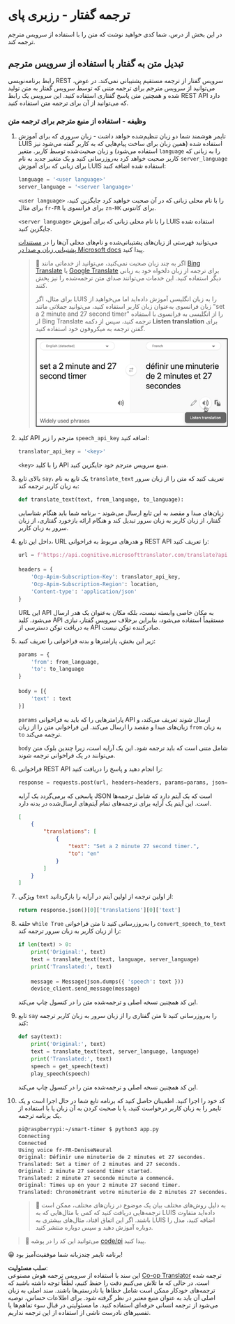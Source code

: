 <!--
CO_OP_TRANSLATOR_METADATA:
{
  "original_hash": "bbb5aa34221fe129dd3ce4d9ec33831a",
  "translation_date": "2025-08-25T22:28:39+00:00",
  "source_file": "6-consumer/lessons/4-multiple-language-support/pi-translate-speech.md",
  "language_code": "fa"
}
-->
# ترجمه گفتار - رزبری پای

در این بخش از درس، شما کدی خواهید نوشت که متن را با استفاده از سرویس مترجم ترجمه کند.

## تبدیل متن به گفتار با استفاده از سرویس مترجم

رابط برنامه‌نویسی REST سرویس گفتار از ترجمه مستقیم پشتیبانی نمی‌کند. در عوض، می‌توانید از سرویس مترجم برای ترجمه متنی که توسط سرویس گفتار به متن تولید شده و همچنین متن پاسخ گفتاری استفاده کنید. این سرویس یک رابط REST API دارد که می‌توانید از آن برای ترجمه متن استفاده کنید.

### وظیفه - استفاده از منبع مترجم برای ترجمه متن

1. تایمر هوشمند شما دو زبان تنظیم‌شده خواهد داشت - زبان سروری که برای آموزش LUIS استفاده شده (همین زبان برای ساخت پیام‌هایی که به کاربر گفته می‌شود نیز استفاده می‌شود) و زبان صحبت‌شده توسط کاربر. متغیر `language` را به زبانی که کاربر صحبت خواهد کرد به‌روزرسانی کنید و یک متغیر جدید به نام `server_language` برای زبانی که برای آموزش LUIS استفاده شده اضافه کنید:

    ```python
    language = '<user language>'
    server_language = '<server language>'
    ```

    `<user language>` را با نام محلی زبانی که در آن صحبت خواهید کرد جایگزین کنید، برای مثال `fr-FR` برای فرانسوی یا `zn-HK` برای کانتونی.

    `<server language>` را با نام محلی زبانی که برای آموزش LUIS استفاده شده جایگزین کنید.

    می‌توانید فهرستی از زبان‌های پشتیبانی‌شده و نام‌های محلی آن‌ها را در [مستندات پشتیبانی زبان و صدا در Microsoft docs](https://docs.microsoft.com/azure/cognitive-services/speech-service/language-support?WT.mc_id=academic-17441-jabenn#speech-to-text) پیدا کنید.

    > 💁 اگر به چند زبان صحبت نمی‌کنید، می‌توانید از خدماتی مانند [Bing Translate](https://www.bing.com/translator) یا [Google Translate](https://translate.google.com) برای ترجمه از زبان دلخواه خود به زبانی دیگر استفاده کنید. این خدمات می‌توانند صدای متن ترجمه‌شده را نیز پخش کنند.
    >
    > برای مثال، اگر LUIS را به زبان انگلیسی آموزش داده‌اید اما می‌خواهید از زبان فرانسوی به‌عنوان زبان کاربر استفاده کنید، می‌توانید جملاتی مانند "set a 2 minute and 27 second timer" را از انگلیسی به فرانسوی با استفاده از Bing Translate ترجمه کنید، سپس از دکمه **Listen translation** برای گفتن ترجمه به میکروفون خود استفاده کنید.
    >
    > ![دکمه Listen translation در Bing Translate](../../../../../translated_images/bing-translate.348aa796d6efe2a92f41ea74a5cf42bb4c63d6faaa08e7f46924e072a35daa48.fa.png)

1. کلید API مترجم را زیر `speech_api_key` اضافه کنید:

    ```python
    translator_api_key = '<key>'
    ```

    `<key>` را با کلید API منبع سرویس مترجم خود جایگزین کنید.

1. بالای تابع `say`، یک تابع به نام `translate_text` تعریف کنید که متن را از زبان سرور به زبان کاربر ترجمه کند:

    ```python
    def translate_text(text, from_language, to_language):
    ```

    زبان‌های مبدا و مقصد به این تابع ارسال می‌شوند - برنامه شما باید هنگام شناسایی گفتار، از زبان کاربر به زبان سرور تبدیل کند و هنگام ارائه بازخورد گفتاری، از زبان سرور به زبان کاربر.

1. داخل این تابع، URL و هدرهای مربوط به فراخوانی REST API را تعریف کنید:

    ```python
    url = f'https://api.cognitive.microsofttranslator.com/translate?api-version=3.0'

    headers = {
        'Ocp-Apim-Subscription-Key': translator_api_key,
        'Ocp-Apim-Subscription-Region': location,
        'Content-type': 'application/json'
    }
    ```

    URL این API به مکان خاصی وابسته نیست، بلکه مکان به‌عنوان یک هدر ارسال می‌شود. کلید API مستقیماً استفاده می‌شود، بنابراین برخلاف سرویس گفتار، نیازی به دریافت توکن دسترسی از API صادرکننده توکن نیست.

1. زیر این بخش، پارامترها و بدنه فراخوانی را تعریف کنید:

    ```python
    params = {
        'from': from_language,
        'to': to_language
    }

    body = [{
        'text' : text
    }]
    ```

    `params` پارامترهایی را که باید به فراخوانی API ارسال شوند تعریف می‌کند، و زبان‌های مبدا و مقصد را ارسال می‌کند. این فراخوانی متن را از زبان `from` به زبان `to` ترجمه می‌کند.

    `body` شامل متنی است که باید ترجمه شود. این یک آرایه است، زیرا چندین بلوک متن می‌توانند در یک فراخوانی ترجمه شوند.

1. فراخوانی REST API را انجام دهید و پاسخ را دریافت کنید:

    ```python
    response = requests.post(url, headers=headers, params=params, json=body)
    ```

    پاسخی که برمی‌گردد یک آرایه JSON است که یک آیتم دارد که شامل ترجمه‌ها است. این آیتم یک آرایه برای ترجمه‌های تمام آیتم‌های ارسال‌شده در بدنه دارد.

    ```json
    [
        {
            "translations": [
                {
                    "text": "Set a 2 minute 27 second timer.",
                    "to": "en"
                }
            ]
        }
    ]
    ```

1. ویژگی `text` از اولین ترجمه از اولین آیتم در آرایه را بازگردانید:

    ```python
    return response.json()[0]['translations'][0]['text']
    ```

1. حلقه `while True` را به‌روزرسانی کنید تا متن فراخوانی `convert_speech_to_text` را از زبان کاربر به زبان سرور ترجمه کند:

    ```python
    if len(text) > 0:
        print('Original:', text)
        text = translate_text(text, language, server_language)
        print('Translated:', text)

        message = Message(json.dumps({ 'speech': text }))
        device_client.send_message(message)
    ```

    این کد همچنین نسخه اصلی و ترجمه‌شده متن را در کنسول چاپ می‌کند.

1. تابع `say` را به‌روزرسانی کنید تا متن گفتاری را از زبان سرور به زبان کاربر ترجمه کند:

    ```python
    def say(text):
        print('Original:', text)
        text = translate_text(text, server_language, language)
        print('Translated:', text)
        speech = get_speech(text)
        play_speech(speech)
    ```

    این کد همچنین نسخه اصلی و ترجمه‌شده متن را در کنسول چاپ می‌کند.

1. کد خود را اجرا کنید. اطمینان حاصل کنید که برنامه تابع شما در حال اجرا است و یک تایمر را به زبان کاربر درخواست کنید، یا با صحبت کردن به آن زبان یا با استفاده از یک برنامه ترجمه.

    ```output
    pi@raspberrypi:~/smart-timer $ python3 app.py
    Connecting
    Connected
    Using voice fr-FR-DeniseNeural
    Original: Définir une minuterie de 2 minutes et 27 secondes.
    Translated: Set a timer of 2 minutes and 27 seconds.
    Original: 2 minute 27 second timer started.
    Translated: 2 minute 27 seconde minute a commencé.
    Original: Times up on your 2 minute 27 second timer.
    Translated: Chronométrant votre minuterie de 2 minutes 27 secondes.
    ```

    > 💁 به دلیل روش‌های مختلف بیان یک موضوع در زبان‌های مختلف، ممکن است ترجمه‌هایی دریافت کنید که کمی با مثال‌هایی که به LUIS داده‌اید متفاوت باشند. اگر این اتفاق افتاد، مثال‌های بیشتری به LUIS اضافه کنید، مدل را دوباره آموزش دهید و سپس دوباره منتشر کنید.

> 💁 می‌توانید این کد را در پوشه [code/pi](../../../../../6-consumer/lessons/4-multiple-language-support/code/pi) پیدا کنید.

😀 برنامه تایمر چندزبانه شما موفقیت‌آمیز بود!

**سلب مسئولیت**:  
این سند با استفاده از سرویس ترجمه هوش مصنوعی [Co-op Translator](https://github.com/Azure/co-op-translator) ترجمه شده است. در حالی که ما تلاش می‌کنیم دقت را حفظ کنیم، لطفاً توجه داشته باشید که ترجمه‌های خودکار ممکن است شامل خطاها یا نادرستی‌ها باشند. سند اصلی به زبان اصلی آن باید به عنوان منبع معتبر در نظر گرفته شود. برای اطلاعات حساس، توصیه می‌شود از ترجمه انسانی حرفه‌ای استفاده کنید. ما مسئولیتی در قبال سوء تفاهم‌ها یا تفسیرهای نادرست ناشی از استفاده از این ترجمه نداریم.